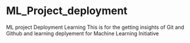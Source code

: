 # ML_Project_deployment
ML project Deployment Learning
This is for the getting insights of Git and Github and learning deplyement for Machine Learning Initiative
